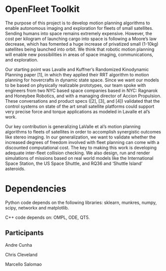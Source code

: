 # OpenFleet Toolkit

The purpose of this project is to develop motion planning algorithms to enable autonomous imaging and exploration for fleets of small satellites. Sending humans into space remains extremely expensive. However, the cost per kilogram of launching cargo into space is following a Moore’s law decrease, which has fomented a huge increase of privatized small (1-10kg) satellites being launched into orbit. We think that robotic motion planning will enable new possibilities in areas of space imaging, communications, and exploration.
 
Our starting point was Lavalle and Kuffner’s Randomized Kinodynamic Planning paper [1], in which they applied their RRT algorithm to motion planning for hovercrafts in dynamic state space. Since we want our models to be based on physically realizable prototypes, our team spoke with engineers from two NYC based space companies based in NYC: Ragnarok and Honeybee Robotics, and with a managing director of Accion Propulsion. These conversations and product specs ([2], [3], and [4]) validated that the control systems on state of the art small satellite platforms could support very precise force and torque applications as modeled in Lavalle et al’s work.  

Our key contribution is generalizing LaValle et al’s motion planning algorithms to fleets of satellites in order to accomplish synergistic outcomes like stereo imaging. In our generalization, we want to validate whether the increased degrees of freedom involved with fleet planning can come with a discounted computational cost. The key to making this work is developing adequate inter-fleet collision checking. We also design, run and render simulations of missions based on real world models like the International Space Station, the US Space Shuttle, and RQ36 and ‘Shuttle Island’ asteroids.  

# Dependencies

Python code depends on the following libraries: sklearn, munkres, numpy, scipy, networkx and matplotlib.

C++ code depends on: OMPL, ODE, QT5.

## Participants

Andre Cunha

Chris Cleveland

Marcello Salomao

